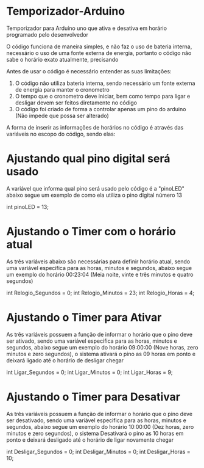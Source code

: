 # Temporizador-Arduino
Temporizador para Arduíno uno que ativa e desativa em horário programado pelo desenvolvedor

O código funciona de maneira simples, e não faz o uso de bateria interna, necessário o uso de uma fonte externa de energia, portanto o código não sabe o horário exato atualmente, precisando

Antes de usar o código é necessário entender as suas limitações:
1) O código não utiliza bateria interna, sendo necessário um fonte externa de energia para manter o cronometro
2) O tempo que o cronometro deve iniciar, bem como tempo para ligar e desligar devem ser feitos diretamente no código
3) O código foi criado de forma a controlar apenas um pino do arduino (Não impede que possa ser alterado)

A forma de inserir as informações de horários no código é através das variáveis no escopo do código, sendo elas:

# Ajustando qual pino digital será usado
A variável que informa qual pino será usado pelo código é a "pinoLED" abaixo segue um exemplo de como ela utiliza o pino digital número 13

int pinoLED = 13;

# Ajustando o Timer com o horário atual
As três variáveis abaixo são necessárias para definir horário atual, sendo uma variável especifica para as horas, minutos e segundos, abaixo segue um exemplo do horário 00:23:04 (Meia noite, vinte e três minutos e quatro segundos)

int Relogio_Segundos = 0;
int Relogio_Minutos = 23;
int Relogio_Horas = 4;

# Ajustando o Timer para Ativar
As três variáveis possuem a função de informar o horário que o pino deve ser ativado, sendo uma variável especifica para as horas, minutos e segundos, abaixo segue um exemplo do horário 09:00:00 (Nove horas, zero minutos e zero segundos), o sistema ativará o pino as 09 horas em ponto e deixará ligado até o horário de desligar chegar

int Ligar_Segundos = 0;
int Ligar_Minutos = 0;
int Ligar_Horas = 9;

# Ajustando o Timer para Desativar
  As três variáveis possuem a função de informar o horário que o pino deve ser desativado, sendo uma variável especifica para as horas, minutos e segundos, abaixo segue um exemplo do horário 10:00:00 (Dez horas, zero minutos e zero segundos), o sistema Desativará o pino as 10 horas em ponto e deixará desligado até o horário de ligar novamente chegar
  
int Desligar_Segundos = 0;
int Desligar_Minutos = 0;
int Desligar_Horas = 10;
